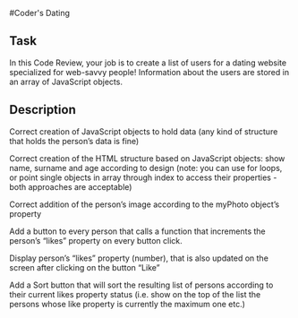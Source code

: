 #Coder's Dating

## Task 

In this  Code Review,  your job is to create a list of users for a dating website specialized 
for web-savvy people! Information about the users are stored in an array of JavaScript objects.

## Description

Correct creation of JavaScript objects to hold data (any kind of structure that holds the person’s data is fine)

Correct creation of the HTML structure based on JavaScript objects: show name, surname and age according to design (note: you can use for loops, or point single objects in array through index to access their properties - both approaches are acceptable)

Correct addition of the person’s image according to the myPhoto object’s property

Add a button to every person that calls a function that increments the person’s “likes” property on every button click.

Display person’s “likes” property (number), that is also updated on the screen after clicking on the button “Like”

Add a Sort button that will sort the resulting list of persons according to their current likes property status 
(i.e. show on the top of the list the persons whose like property is currently the maximum one etc.)


